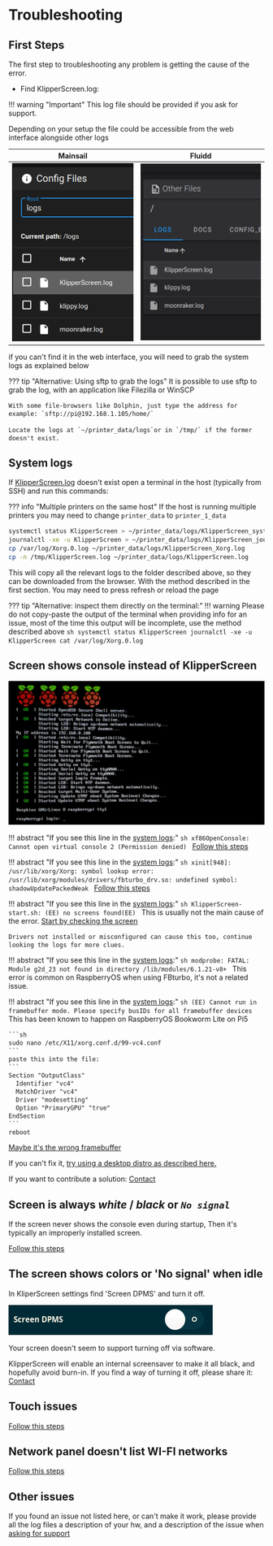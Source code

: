 
# Troubleshooting

## First Steps

The first step to troubleshooting any problem is getting the cause of the error.

* Find KlipperScreen.log:

!!! warning "Important"
    This log file should be provided if you ask for support.

Depending on your setup the file could be accessible from the web interface alongside other logs

|                        Mainsail                         |                       Fluidd                        |
|:-------------------------------------------------------:|:---------------------------------------------------:|
| ![mainsail_logs](img/troubleshooting/logs_mainsail.png) | ![fluidd_logs](img/troubleshooting/logs_fluidd.png) |

if you can't find it in the web interface, you will need to grab the system logs as explained below

??? tip "Alternative: Using sftp to grab the logs"
    It is possible to use sftp to grab the log, with an application like Filezilla or WinSCP

    With some file-browsers like Dolphin, just type the address for example: `sftp://pi@192.168.1.105/home/`

    Locate the logs at `~/printer_data/logs`or in `/tmp/` if the former doesn't exist.

## System logs

If [KlipperScreen.log](#first-steps) doesn't exist open a terminal in the host (typically from SSH) and
run this commands:

??? info "Multiple printers on the same host"
    If the host is running multiple printers you may need to change `printer_data` to `printer_1_data`

```sh
systemctl status KlipperScreen > ~/printer_data/logs/KlipperScreen_systemctl.log
journalctl -xe -u KlipperScreen > ~/printer_data/logs/KlipperScreen_journalctl.log
cp /var/log/Xorg.0.log ~/printer_data/logs/KlipperScreen_Xorg.log
cp -n /tmp/KlipperScreen.log ~/printer_data/logs/KlipperScreen.log
```

This will copy all the relevant logs to the folder described above, so they can be downloaded from the browser.
With the method described in the first section. You may need to press refresh or reload the page


??? tip "Alternative: inspect them directly on the terminal:"
    !!! warning
        Please do not copy-paste the output of the terminal when providing info for an issue,
        most of the time this output will be incomplete, use the method described above
    ```sh
    systemctl status KlipperScreen
    journalctl -xe -u KlipperScreen
    cat /var/log/Xorg.0.log
    ```


## Screen shows console instead of KlipperScreen

![boot](img/troubleshooting/boot.png)



!!! abstract "If you see this line in the [system logs](#system-logs):"
    ```sh
    xf86OpenConsole: Cannot open virtual console 2 (Permission denied)
    ```
    [Follow this steps](Troubleshooting/VC_ERROR.md)

!!! abstract "If you see this line in the [system logs](#system-logs):"
    ```sh
    xinit[948]: /usr/lib/xorg/Xorg: symbol lookup error: /usr/lib/xorg/modules/drivers/fbturbo_drv.so: undefined symbol: shadowUpdatePackedWeak
    ```
    [Follow this steps](Troubleshooting/FBturbo.md)

!!! abstract "If you see this line in the [system logs](#system-logs):"
    ```sh
    KlipperScreen-start.sh: (EE) no screens found(EE)
    ```
    This is usually not the main cause of the error. [Start by checking the screen](Troubleshooting/Physical_Install.md)

    Drivers not installed or misconfigured can cause this too, continue looking the logs for more clues.

!!! abstract "If you see this line in the [system logs](#system-logs):"
    ```sh
    modprobe: FATAL: Module g2d_23 not found in directory /lib/modules/6.1.21-v8+
    ```
    This error is common on RaspberryOS when using FBturbo, it's not a related issue.

!!! abstract "If you see this line in the [system logs](#system-logs):"
    ```sh
    (EE) Cannot run in framebuffer mode. Please specify busIDs for all framebuffer devices
    ```
    This has been known to happen on RaspberryOS Bookworm Lite on Pi5

    ```sh
    sudo nano /etc/X11/xorg.conf.d/99-vc4.conf
    ```
    paste this into the file:
    ```
    Section "OutputClass"
      Identifier "vc4"
      MatchDriver "vc4"
      Driver "modesetting"
      Option "PrimaryGPU" "true"
    EndSection
    ```
    reboot


[Maybe it's the wrong framebuffer](Troubleshooting/Framebuffer.md)

If you can't fix it, [try using a desktop distro as described here.](Troubleshooting/Last_resort.md)

If you want to contribute a solution: [Contact](Contact.md)

## Screen is always ***white*** / ***black*** or ***`No signal`***

If the screen never shows the console even during startup, Then it's typically an improperly installed screen.

[Follow this steps](Troubleshooting/Physical_Install.md)


## The screen shows colors or 'No signal' when idle

In KliperScreen settings find 'Screen DPMS' and turn it off.

![dpms](img/troubleshooting/dpms.gif)

Your screen doesn't seem to support turning off via software.

KlipperScreen will enable an internal screensaver to make it all black, and hopefully avoid burn-in.
If you find a way of turning it off, please share it: [Contact](Contact.md)

## Touch issues

[Follow this steps](Troubleshooting/Touch_issues.md)

## Network panel doesn't list WI-FI networks

[Follow this steps](Troubleshooting/Network.md)

## Other issues

If you found an issue not listed here, or can't make it work, please provide all the log files
a description of your hw, and a description of the issue when [asking for support](Contact.md)

